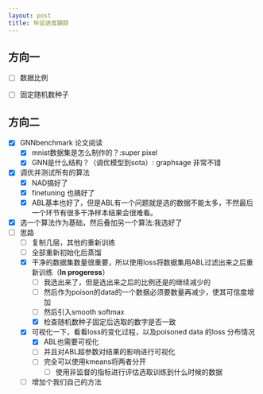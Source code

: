```yaml
---
layout: post
title: 毕设进度跟踪
---
```


## 方向一
* [ ] 数据比例
* [ ] 固定随机数种子
 

## 方向二
* [x] GNNbenchmark 论文阅读
  * [x] mnist数据集是怎么制作的？:super pixel
  * [x] GNN是什么结构？（调优模型到sota）: graphsage 非常不错
* [x] 调优并测试所有的算法
  * [x] NAD搞好了
  * [x] finetuning 也搞好了
  * [x] ABL基本也好了，但是ABL有一个问题就是选的数据不能太多，不然最后一个环节有很多干净样本结果会很难看。
* [x] 选一个算法作为基础，然后叠加另一个算法:我选好了
* [ ] 思路
  * [ ] 复制几层，其他的重新训练
  * [ ] 全部重新初始化后蒸馏
  * [x] 干净的数据集数量很重要，所以使用loss将数据集用ABL过滤出来之后重新训练（**In progeress**）
    * [ ] 我选出来了，但是选出来之后的比例还是的继续减少的
    * [ ] 然后作为poison的data的一个数据必须要数量再减少，使其可信度增加
    * [ ] 然后引入smooth softmax  
    * [x] 检查随机数种子固定后选取的数字是否一致
  * [x] 可视化一下，看看loss的变化过程，以及poisoned data 的loss 分布情况 
    * [x] ABL也需要可视化
    * [ ] 并且对ABL超参数对结果的影响进行可视化
    * [ ] 完全可以使用kmeans将两者分开
      * [ ] 使用非监督的指标进行评估选取训练到什么时候的数据
  * [ ] 增加个我们自己的方法

